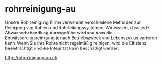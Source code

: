 # rohrreinigung-au
Unsere Rohrreinigung Firma verwendet verschiedene Methoden zur Reinigung von Rohren und Rohrleitungssystemen. Wir wissen, dass jede Abwasserbehandlung durchgeführt wird und dass die Entwässerungsreinigung je nach Betriebszweck und Lebenszyklus variieren kann. Wenn Sie Ihre Rohre nicht regelmäßig reinigen, wird die Effizienz beeinträchtigt und die Integrität kann beschädigt werden.

http://rohrreinigung-au.ch
